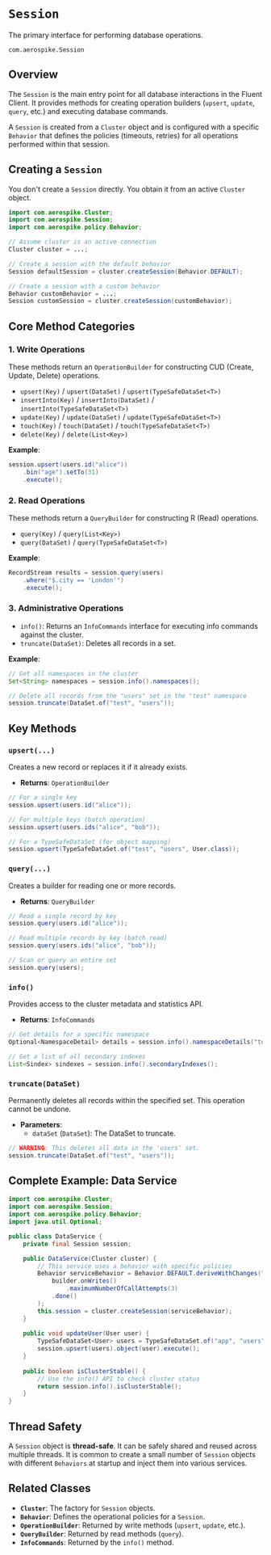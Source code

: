 # `Session`

The primary interface for performing database operations.

`com.aerospike.Session`

## Overview

The `Session` is the main entry point for all database interactions in the Fluent Client. It provides methods for creating operation builders (`upsert`, `update`, `query`, etc.) and executing database commands.

A `Session` is created from a `Cluster` object and is configured with a specific `Behavior` that defines the policies (timeouts, retries) for all operations performed within that session.

## Creating a `Session`

You don't create a `Session` directly. You obtain it from an active `Cluster` object.

```java
import com.aerospike.Cluster;
import com.aerospike.Session;
import com.aerospike.policy.Behavior;

// Assume cluster is an active connection
Cluster cluster = ...;

// Create a session with the default behavior
Session defaultSession = cluster.createSession(Behavior.DEFAULT);

// Create a session with a custom behavior
Behavior customBehavior = ...;
Session customSession = cluster.createSession(customBehavior);
```

## Core Method Categories

### 1. Write Operations

These methods return an `OperationBuilder` for constructing CUD (Create, Update, Delete) operations.

- `upsert(Key)` / `upsert(DataSet)` / `upsert(TypeSafeDataSet<T>)`
- `insertInto(Key)` / `insertInto(DataSet)` / `insertInto(TypeSafeDataSet<T>)`
- `update(Key)` / `update(DataSet)` / `update(TypeSafeDataSet<T>)`
- `touch(Key)` / `touch(DataSet)` / `touch(TypeSafeDataSet<T>)`
- `delete(Key)` / `delete(List<Key>)`

**Example**:
```java
session.upsert(users.id("alice"))
    .bin("age").setTo(31)
    .execute();
```

### 2. Read Operations

These methods return a `QueryBuilder` for constructing R (Read) operations.

- `query(Key)` / `query(List<Key>)`
- `query(DataSet)` / `query(TypeSafeDataSet<T>)`

**Example**:
```java
RecordStream results = session.query(users)
    .where("$.city == 'London'")
    .execute();
```

### 3. Administrative Operations

- `info()`: Returns an `InfoCommands` interface for executing info commands against the cluster.
- `truncate(DataSet)`: Deletes all records in a set.

**Example**:
```java
// Get all namespaces in the cluster
Set<String> namespaces = session.info().namespaces();

// Delete all records from the "users" set in the "test" namespace
session.truncate(DataSet.of("test", "users"));
```

## Key Methods

### `upsert(...)`

Creates a new record or replaces it if it already exists.

- **Returns**: `OperationBuilder`

```java
// For a single key
session.upsert(users.id("alice"));

// For multiple keys (batch operation)
session.upsert(users.ids("alice", "bob"));

// For a TypeSafeDataSet (for object mapping)
session.upsert(TypeSafeDataSet.of("test", "users", User.class));
```

### `query(...)`

Creates a builder for reading one or more records.

- **Returns**: `QueryBuilder`

```java
// Read a single record by key
session.query(users.id("alice"));

// Read multiple records by key (batch read)
session.query(users.ids("alice", "bob"));

// Scan or query an entire set
session.query(users);
```

### `info()`

Provides access to the cluster metadata and statistics API.

- **Returns**: `InfoCommands`

```java
// Get details for a specific namespace
Optional<NamespaceDetail> details = session.info().namespaceDetails("test");

// Get a list of all secondary indexes
List<Sindex> sindexes = session.info().secondaryIndexes();
```

### `truncate(DataSet)`

Permanently deletes all records within the specified set. This operation cannot be undone.

- **Parameters**:
    - `dataSet` (`DataSet`): The DataSet to truncate.

```java
// WARNING: This deletes all data in the 'users' set.
session.truncate(DataSet.of("test", "users"));
```

## Complete Example: Data Service

```java
import com.aerospike.Cluster;
import com.aerospike.Session;
import com.aerospike.policy.Behavior;
import java.util.Optional;

public class DataService {
    private final Session session;

    public DataService(Cluster cluster) {
        // This service uses a behavior with specific policies
        Behavior serviceBehavior = Behavior.DEFAULT.deriveWithChanges("data-service", builder ->
            builder.onWrites()
                .maximumNumberOfCallAttempts(3)
            .done()
        );
        this.session = cluster.createSession(serviceBehavior);
    }
    
    public void updateUser(User user) {
        TypeSafeDataSet<User> users = TypeSafeDataSet.of("app", "users", User.class);
        session.upsert(users).object(user).execute();
    }
    
    public boolean isClusterStable() {
        // Use the info() API to check cluster status
        return session.info().isClusterStable();
    }
}
```

## Thread Safety

A `Session` object is **thread-safe**. It can be safely shared and reused across multiple threads. It is common to create a small number of `Session` objects with different `Behaviors` at startup and inject them into various services.

## Related Classes

- **`Cluster`**: The factory for `Session` objects.
- **`Behavior`**: Defines the operational policies for a `Session`.
- **`OperationBuilder`**: Returned by write methods (`upsert`, `update`, etc.).
- **`QueryBuilder`**: Returned by read methods (`query`).
- **`InfoCommands`**: Returned by the `info()` method.
